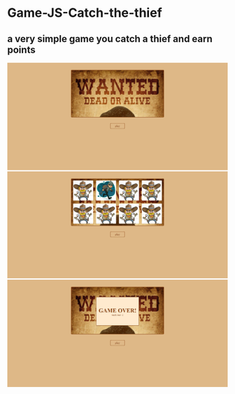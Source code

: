 # Game-JS-Catch-the-thief
## a very simple game you catch a thief and earn points
![enter image description here](https://raw.githubusercontent.com/NataManatu/Game-JS-Catch-the-thief/master/2022-08-16_15-43-23.png)
![enter image description here](https://raw.githubusercontent.com/NataManatu/Game-JS-Catch-the-thief/master/2022-08-16_15-43-40.png)
![enter image description here](https://raw.githubusercontent.com/NataManatu/Game-JS-Catch-the-thief/master/2022-08-16_15-44-00.png)
